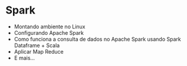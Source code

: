 # Spark

<ul>
  <li>Montando ambiente no Linux</li>
  <li>Configurando Apache Spark</li>
  <li>Como funciona a consulta de dados no Apache Spark usando Spark Dataframe + Scala</li>
  <li>Aplicar Map Reduce</li>
  <li>E mais...</li>
</ul>
  
  
